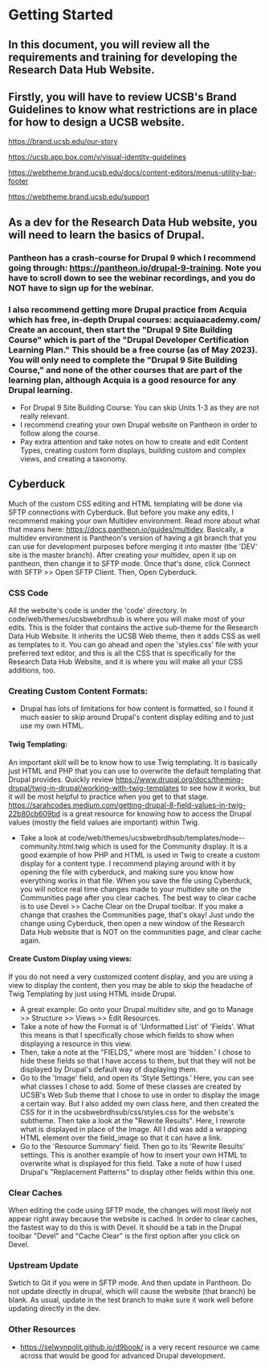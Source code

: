 # Getting Started

## In this document, you will review all the requirements and training for developing the Research Data Hub Website.

## Firstly, you will have to review UCSB's Brand Guidelines to know what restrictions are in place for how to design a UCSB website. 

https://brand.ucsb.edu/our-story

https://ucsb.app.box.com/v/visual-identity-guidelines

https://webtheme.brand.ucsb.edu/docs/content-editors/menus-utility-bar-footer

https://webtheme.brand.ucsb.edu/support

## As a dev for the Research Data Hub website, you will need to learn the basics of Drupal.  

### Pantheon has a crash-course for Drupal 9 which I recommend going through: https://pantheon.io/drupal-9-training.  Note you have to scroll down to see the webinar recordings, and you do NOT have to sign up for the webinar.  

### I also recommend getting more Drupal practice from Acquia which has free, in-depth Drupal courses: acquiaacademy.com/  Create an account, then start the "Drupal 9 Site Building Course" which is part of the "Drupal Developer Certification Learning Plan."  This should be a free course (as of May 2023). You will only need to complete the "Drupal 9 Site Building Course," and none of the other courses that are part of the learning plan, although Acquia is a good resource for any Drupal learning.  

- For Drupal 9 Site Building Course: You can skip Units 1-3 as they are not really relevant.  
- I recommend creating your own Drupal website on Pantheon in order to follow along the course.
- Pay extra attention and take notes on how to create and edit Content Types, creating custom form displays, building custom and complex views, and creating a taxonomy.  

## Cyberduck
Much of the custom CSS editing and HTML templating will be done via SFTP connections with Cyberduck.  But before you make any edits, I recommend making your own Multidev environment.  Read more about what that means here: https://docs.pantheon.io/guides/multidev.  Basically, a multidev environment is Pantheon's version of having a git branch that you can use for development purposes before merging it into master (the 'DEV' site is the master branch).  After creating your multidev, open it up on pantheon, then change it to SFTP mode.  Once that's done, click Connect with SFTP >> Open SFTP Client.  Then, Open Cyberduck.
### CSS Code
All the website's code is under the 'code' directory.  In code/web/themes/ucsbwebrdhsub is where you will make most of your edits.  This is the folder that contains the active sub-theme for the Research Data Hub Website.  It inherits the UCSB Web theme, then it adds CSS as well as templates to it.  You can go ahead and open the 'styles.css' file with your preferred text editor, and this is all the CSS that is specifically for the Research Data Hub Website, and it is where you will make all your CSS additions, too. 
### Creating Custom Content Formats:
- Drupal has lots of limitations for how content is formatted, so I found it much easier to skip around Drupal's content display editing and to just use my own HTML.
#### Twig Templating: 
An important skill will be to know how to use Twig templating.  It is basically just HTML and PHP that you can use to overwrite the default templating that Drupal provides.  Quickly review https://www.drupal.org/docs/theming-drupal/twig-in-drupal/working-with-twig-templates to see how it works, but it will be most helpful to practice when you get to that stage.  https://sarahcodes.medium.com/getting-drupal-8-field-values-in-twig-22b80cb609bd is a great resource for knowing how to access the Drupal values (mostly the field values are important) within Twig. 
- Take a look at code/web/themes/ucsbwebrdhsub/templates/node--community.html.twig which is used for the Community display.  It is a good example of how PHP and HTML is used in Twig to create a custom display for a content type. I recommend playing around with it by opening the file with cyberduck, and making sure you know how everything works in that file.  When you save the file using Cyberduck, you will notice real time changes made to your multidev site on the Communities page after you clear caches.  The best way to clear cache is to use Devel >> Cache Clear on the Drupal toolbar.  If you make a change that crashes the Communities page, that's okay! Just undo the change using Cyberduck, then open a new window of the Research Data Hub website that is NOT on the communities page, and clear cache again.  

#### Create Custom Display using views:
If you do not need a very customized content display, and you are using a view to display the content, then you may be able to skip the headache of Twig Templating by just using HTML inside Drupal.  
- A great example: Go onto your Drupal multidev site, and go to Manage >> Structure >> Views >> Edit Resources.
- Take a note of how the Format is of 'Unformatted List' of 'Fields'.  What this means is that I specifically chose which fields to show when displaying a resource in this view.  
- Then, take a note at the "FIELDS," where most are 'hidden.'  I chose to hide these fields so that I have access to them, but that they will not be displayed by Drupal's default way of displaying them.  
- Go to the 'Image' field, and open its 'Style Settings.'  Here, you can see what classes I chose to add.  Some of these classes are created by UCSB's Web Sub theme that I chose to use in order to display the image a certain way.  But I also added my own class here, and then created the CSS for it in the ucsbwebrdhsub/css/styles.css for the website's subtheme.  Then take a look at the "Rewrite Results".  Here, I rewrote what is displayed in place of the Image.  All I did was add a wrapping HTML element over the field_image so that it can have a link.
- Go to the 'Resource Summary' field.  Then go to its 'Rewrite Results' settings.  This is another example of how to insert your own HTML to overwrite what is displayed for this field.  Take a note of how I used Drupal's "Replacement Patterns" to display other fields within this one.  

### Clear Caches
When editing the code using SFTP mode, the changes will most likely not appear right away because the website is cached.  In order to clear caches, the fastest way to do this is with Devel.  It should be a tab in the Drupal toolbar "Devel" and "Cache Clear" is the first option after you click on Devel.  

### Upstream Update
Swtich to Git if you were in SFTP mode. And then update in Pantheon. Do not update directly in drupal, which will cause the website (that branch) be blank. As usual, update in the test branch to make sure it work well before updating directly in the dev.

### Other Resources
- https://selwynpolit.github.io/d9book/ is a very recent resource we came across that would be good for advanced Drupal development.
